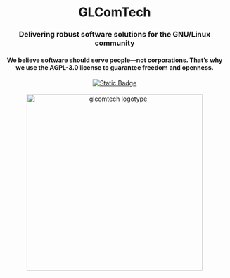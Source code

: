 <div align="center">
  <h1>GLComTech</h1>
  <h3>Delivering robust software solutions for the GNU/Linux community</h3>
  <h4>We believe software should serve people—not corporations. That’s why we use the AGPL-3.0 license to guarantee freedom and openness.</h4>
  <div align="center">
    <a href="mailto:amnewman@duck.com" target="_blank"><img alt="Static Badge" src="https://img.shields.io/badge/EMAIL-navy?style=flat-square&logo=gmail&logoColor=red"/></a>
  </div>
  <br clear="both">
  <img width="400" height="400" alt="glcomtech logotype" src="https://github.com/user-attachments/assets/5a8e61fa-6a55-4e8f-b5c0-adb3f2988a1f" />
</div
